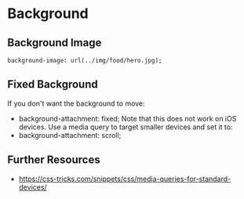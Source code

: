 # Background

## Background Image

`background-image: url(../img/food/hero.jpg);`

## Fixed Background

If you don't want the background to move:
  - background-attachment: fixed;
Note that this does not work on iOS devices. Use a media query to target smaller devices and set it to:
  - background-attachment: scroll;

 ## Further Resources

 - https://css-tricks.com/snippets/css/media-queries-for-standard-devices/